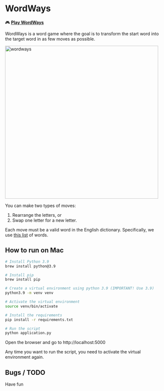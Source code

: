 # WordWays

🎮 **[Play WordWays](http://wordwaysgame.com/)**

WordWays is a word game where the goal is to transform the start word into the target word in as few moves as possible. 

<img width="500" alt="wordways" src="https://github.com/user-attachments/assets/f03c3db5-d3c9-4db6-9b97-d712eb7e4cee" />

You can make two types of moves:

1. Rearrange the letters, or
2. Swap one letter for a new letter.

Each move must be a valid word in the English dictionary. Specifically, we use [this list](https://www.wordsdetail.com/4-letter-words/) of words.

## How to run on Mac

```bash
# Install Python 3.9
brew install python@3.9

# Install pip
brew install pip

# Create a virtual environment using python 3.9 (IMPORTANT! Use 3.9)
python3.9 -m venv venv

# Activate the virtual environment
source venv/bin/activate

# Install the requirements
pip install -r requirements.txt

# Run the script
python application.py
```

Open the browser and go to http://localhost:5000

Any time you want to run the script, you need to activate the virtual environment again.

## Bugs / TODO

Have fun
